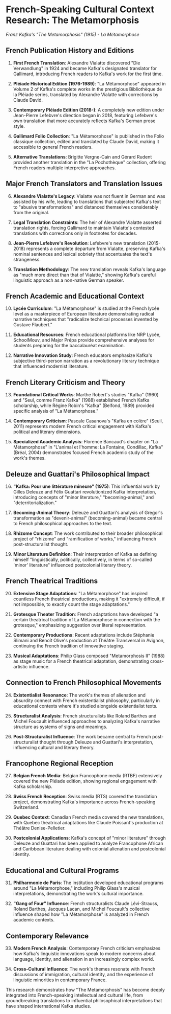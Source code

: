 # French-Speaking Cultural Context Research: The Metamorphosis

*Franz Kafka's "The Metamorphosis" (1915) - La Métamorphose*

## French Publication History and Editions

1. **First French Translation**: Alexandre Vialatte discovered "Die Verwandlung" in 1924 and became Kafka's designated translator for Gallimard, introducing French readers to Kafka's work for the first time.

2. **Pléiade Historical Edition (1976-1989)**: "La Métamorphose" appeared in Volume 2 of Kafka's complete works in the prestigious Bibliothèque de la Pléiade series, translated by Alexandre Vialatte with corrections by Claude David.

3. **Contemporary Pléiade Edition (2018-)**: A completely new edition under Jean-Pierre Lefebvre's direction began in 2018, featuring Lefebvre's own translation that more accurately reflects Kafka's German prose style.

4. **Gallimard Folio Collection**: "La Métamorphose" is published in the Folio classique collection, edited and translated by Claude David, making it accessible to general French readers.

5. **Alternative Translations**: Brigitte Vergne-Cain and Gérard Rudent provided another translation in the "La Pochothèque" collection, offering French readers multiple interpretive approaches.

## Major French Translators and Translation Issues

6. **Alexandre Vialatte's Legacy**: Vialatte was not fluent in German and was assisted by his wife, leading to translations that subjected Kafka's text to "abusive transformations" and distanced themselves considerably from the original.

7. **Legal Translation Constraints**: The heir of Alexandre Vialatte asserted translation rights, forcing Gallimard to maintain Vialatte's contested translations with corrections only in footnotes for decades.

8. **Jean-Pierre Lefebvre's Revolution**: Lefebvre's new translation (2015-2018) represents a complete departure from Vialatte, preserving Kafka's nominal sentences and lexical sobriety that accentuates the text's strangeness.

9. **Translation Methodology**: The new translation reveals Kafka's language as "much more direct than that of Vialatte," showing Kafka's careful linguistic approach as a non-native German speaker.

## French Academic and Educational Context

10. **Lycée Curriculum**: "La Métamorphose" is studied at the French lycée level as a masterpiece of European literature demonstrating radical narrative techniques that "radicalize technical processes invented by Gustave Flaubert."

11. **Educational Resources**: French educational platforms like NRP Lycée, SchoolMouv, and Major Prépa provide comprehensive analyses for students preparing for the baccalauréat examination.

12. **Narrative Innovation Study**: French educators emphasize Kafka's subjective third-person narration as a revolutionary literary technique that influenced modernist literature.

## French Literary Criticism and Theory

13. **Foundational Critical Works**: Marthe Robert's studies "Kafka" (1960) and "Seul, comme Franz Kafka" (1988) established French Kafka scholarship, while Régine Robin's "Kafka" (Belfond, 1989) provided specific analysis of "La Métamorphose."

14. **Contemporary Criticism**: Pascale Casanova's "Kafka en colère" (Seuil, 2011) represents modern French critical engagement with Kafka's political and literary dimensions.

15. **Specialized Academic Analysis**: Florence Bancaud's chapter on "La Métamorphose" in "L'animal et l'homme: La Fontaine, Condillac, Kafka" (Bréal, 2004) demonstrates focused French academic study of the work's themes.

## Deleuze and Guattari's Philosophical Impact

16. **"Kafka: Pour une littérature mineure" (1975)**: This influential work by Gilles Deleuze and Félix Guattari revolutionized Kafka interpretation, introducing concepts of "minor literature," "becoming-animal," and "deterritorialization."

17. **Becoming-Animal Theory**: Deleuze and Guattari's analysis of Gregor's transformation as "devenir-animal" (becoming-animal) became central to French philosophical approaches to the text.

18. **Rhizome Concept**: The work contributed to their broader philosophical project of "rhizome" and "ramification of works," influencing French post-structuralist thought.

19. **Minor Literature Definition**: Their interpretation of Kafka as defining himself "linguistically, politically, collectively, in terms of so-called 'minor' literature" influenced postcolonial literary theory.

## French Theatrical Traditions

20. **Extensive Stage Adaptations**: "La Métamorphose" has inspired countless French theatrical productions, making it "extremely difficult, if not impossible, to exactly count the stage adaptations."

21. **Grotesque Theater Tradition**: French adaptations have developed "a certain theatrical tradition of La Métamorphose in connection with the grotesque," emphasizing suggestion over literal representation.

22. **Contemporary Productions**: Recent adaptations include Stéphanie Slimani and Benoît Olive's production at Théâtre Transversal in Avignon, continuing the French tradition of innovative staging.

23. **Musical Adaptations**: Philip Glass composed "Metamorphosis II" (1988) as stage music for a French theatrical adaptation, demonstrating cross-artistic influence.

## Connection to French Philosophical Movements

24. **Existentialist Resonance**: The work's themes of alienation and absurdity connect with French existentialist philosophy, particularly in educational contexts where it's studied alongside existentialist texts.

25. **Structuralist Analysis**: French structuralists like Roland Barthes and Michel Foucault influenced approaches to analyzing Kafka's narrative structure as systems of signs and meanings.

26. **Post-Structuralist Influence**: The work became central to French post-structuralist thought through Deleuze and Guattari's interpretation, influencing cultural and literary theory.

## Francophone Regional Reception

27. **Belgian French Media**: Belgian Francophone media (RTBF) extensively covered the new Pléiade edition, showing regional engagement with Kafka scholarship.

28. **Swiss French Reception**: Swiss media (RTS) covered the translation project, demonstrating Kafka's importance across French-speaking Switzerland.

29. **Quebec Context**: Canadian French media covered the new translations, with Quebec theatrical adaptations like Claude Poissant's production at Théâtre Denise-Pelletier.

30. **Postcolonial Applications**: Kafka's concept of "minor literature" through Deleuze and Guattari has been applied to analyze Francophone African and Caribbean literature dealing with colonial alienation and postcolonial identity.

## Educational and Cultural Programs

31. **Philharmonie de Paris**: The institution developed educational programs around "La Métamorphose," including Philip Glass's musical interpretations, demonstrating the work's cultural importance.

32. **"Gang of Four" Influence**: French structuralists Claude Lévi-Strauss, Roland Barthes, Jacques Lacan, and Michel Foucault's collective influence shaped how "La Métamorphose" is analyzed in French academic contexts.

## Contemporary Relevance

33. **Modern French Analysis**: Contemporary French criticism emphasizes how Kafka's linguistic innovations speak to modern concerns about language, identity, and alienation in an increasingly complex world.

34. **Cross-Cultural Influence**: The work's themes resonate with French discussions of immigration, cultural identity, and the experience of linguistic minorities in contemporary France.

This research demonstrates how "The Metamorphosis" has become deeply integrated into French-speaking intellectual and cultural life, from groundbreaking translations to influential philosophical interpretations that have shaped international Kafka studies.
